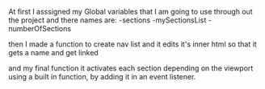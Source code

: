 At first I asssigned my Global variables that I am going to use through out the project and there names are:
 -sections
 -mySectionsList
 -numberOfSections

 then I made a function to create nav list and it edits it's inner html so that it gets a name and get linked

 and my final function it activates each section depending on the viewport using a built in function, by adding it in  an event listener.
